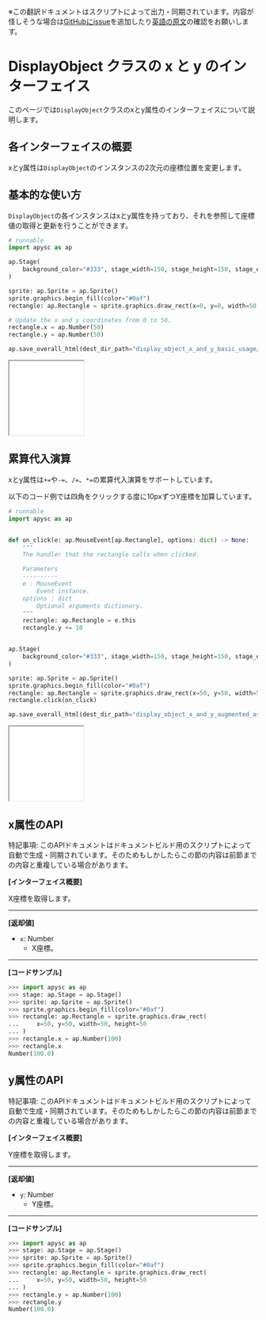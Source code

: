 <span class="inconspicuous-txt">※この翻訳ドキュメントはスクリプトによって出力・同期されています。内容が怪しそうな場合は<a href="https://github.com/simon-ritchie/apysc/issues" target="_blank">GitHubにissue</a>を追加したり[英語の原文](https://simon-ritchie.github.io/apysc/en/display_object_x_and_y.html)の確認をお願いします。</span>

# DisplayObject クラスの x と y のインターフェイス

このページでは`DisplayObject`クラスのxとy属性のインターフェイスについて説明します。

## 各インターフェイスの概要

xとy属性は`DisplayObject`のインスタンスの2次元の座標位置を変更します。

## 基本的な使い方

`DisplayObject`の各インスタンスはxとy属性を持っており、それを参照して座標値の取得と更新を行うことができます。

```py
# runnable
import apysc as ap

ap.Stage(
    background_color="#333", stage_width=150, stage_height=150, stage_elem_id="stage"
)

sprite: ap.Sprite = ap.Sprite()
sprite.graphics.begin_fill(color="#0af")
rectangle: ap.Rectangle = sprite.graphics.draw_rect(x=0, y=0, width=50, height=50)

# Update the x and y coordinates from 0 to 50.
rectangle.x = ap.Number(50)
rectangle.y = ap.Number(50)

ap.save_overall_html(dest_dir_path="display_object_x_and_y_basic_usage/")
```

<iframe src="static/display_object_x_and_y_basic_usage/index.html" width="150" height="150"></iframe>

## 累算代入演算

xとy属性は`+=`や`-=`、`/=`、`*=`の累算代入演算をサポートしています。

以下のコード例では四角をクリックする度に10pxずつY座標を加算しています。

```py
# runnable
import apysc as ap


def on_click(e: ap.MouseEvent[ap.Rectangle], options: dict) -> None:
    """
    The handler that the rectangle calls when clicked.

    Parameters
    ----------
    e : MouseEvent
        Event instance.
    options : dict
        Optional arguments dictionary.
    """
    rectangle: ap.Rectangle = e.this
    rectangle.y += 10


ap.Stage(
    background_color="#333", stage_width=150, stage_height=150, stage_elem_id="stage"
)

sprite: ap.Sprite = ap.Sprite()
sprite.graphics.begin_fill(color="#0af")
rectangle: ap.Rectangle = sprite.graphics.draw_rect(x=50, y=50, width=50, height=50)
rectangle.click(on_click)

ap.save_overall_html(dest_dir_path="display_object_x_and_y_augmented_assignment/")
```

<iframe src="static/display_object_x_and_y_augmented_assignment/index.html" width="150" height="150"></iframe>

## x属性のAPI

<span class="inconspicuous-txt">特記事項: このAPIドキュメントはドキュメントビルド用のスクリプトによって自動で生成・同期されています。そのためもしかしたらこの節の内容は前節までの内容と重複している場合があります。</span>

**[インターフェイス概要]**

X座標を取得します。<hr>

**[返却値]**

- `x`: Number
  - X座標。

<hr>

**[コードサンプル]**

```py
>>> import apysc as ap
>>> stage: ap.Stage = ap.Stage()
>>> sprite: ap.Sprite = ap.Sprite()
>>> sprite.graphics.begin_fill(color="#0af")
>>> rectangle: ap.Rectangle = sprite.graphics.draw_rect(
...     x=50, y=50, width=50, height=50
... )
>>> rectangle.x = ap.Number(100)
>>> rectangle.x
Number(100.0)
```

## y属性のAPI

<span class="inconspicuous-txt">特記事項: このAPIドキュメントはドキュメントビルド用のスクリプトによって自動で生成・同期されています。そのためもしかしたらこの節の内容は前節までの内容と重複している場合があります。</span>

**[インターフェイス概要]**

Y座標を取得します。<hr>

**[返却値]**

- `y`: Number
  - Y座標。

<hr>

**[コードサンプル]**

```py
>>> import apysc as ap
>>> stage: ap.Stage = ap.Stage()
>>> sprite: ap.Sprite = ap.Sprite()
>>> sprite.graphics.begin_fill(color="#0af")
>>> rectangle: ap.Rectangle = sprite.graphics.draw_rect(
...     x=50, y=50, width=50, height=50
... )
>>> rectangle.y = ap.Number(100)
>>> rectangle.y
Number(100.0)
```